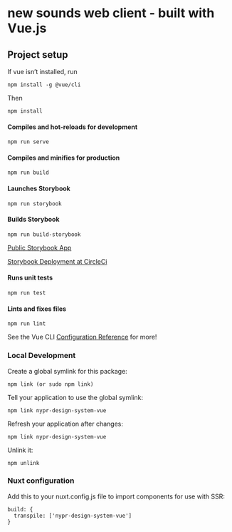 # new sounds web client - built with Vue.js

## Project setup
If vue isn’t installed, run 
```
npm install -g @vue/cli
```

Then
```
npm install
```

#### Compiles and hot-reloads for development
```
npm run serve
```

#### Compiles and minifies for production
```
npm run build
```

#### Launches Storybook
```
npm run storybook
```

#### Builds Storybook
```
npm run build-storybook
```
[Public Storybook App](http://radial.kimlarocca.com)

[Storybook Deployment at CircleCi](https://app.circleci.com/pipelines/github/nypublicradio/nypr-design-system-vue) 

#### Runs unit tests
```
npm run test
```

#### Lints and fixes files
```
npm run lint
```

See the Vue CLI [Configuration Reference](https://cli.vuejs.org/config/) for more!

### Local Development
Create a global symlink for this package:
```
npm link (or sudo npm link)
```
Tell your application to use the global symlink:
```
npm link nypr-design-system-vue
```
Refresh your application after changes:
```
npm link nypr-design-system-vue
```
Unlink it:
```
npm unlink
```

### Nuxt configuration

Add this to your nuxt.config.js file to import components for use with SSR:

```
build: {
  transpile: ['nypr-design-system-vue']
}
```
